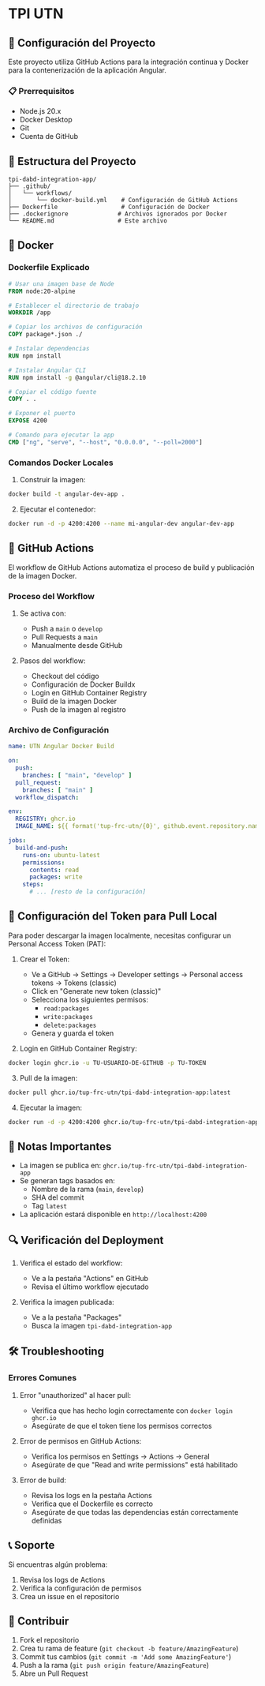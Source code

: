 # TPI UTN

## 🚀 Configuración del Proyecto

Este proyecto utiliza GitHub Actions para la integración continua y Docker para la contenerización de la aplicación Angular.

### 📋 Prerrequisitos

- Node.js 20.x
- Docker Desktop
- Git
- Cuenta de GitHub

## 🔧 Estructura del Proyecto

```
tpi-dabd-integration-app/
├── .github/
│   └── workflows/
│       └── docker-build.yml    # Configuración de GitHub Actions
├── Dockerfile                  # Configuración de Docker
├── .dockerignore              # Archivos ignorados por Docker
└── README.md                  # Este archivo
```

## 🐳 Docker

### Dockerfile Explicado

```dockerfile
# Usar una imagen base de Node
FROM node:20-alpine

# Establecer el directorio de trabajo
WORKDIR /app

# Copiar los archivos de configuración
COPY package*.json ./

# Instalar dependencias
RUN npm install

# Instalar Angular CLI
RUN npm install -g @angular/cli@18.2.10

# Copiar el código fuente
COPY . .

# Exponer el puerto
EXPOSE 4200

# Comando para ejecutar la app
CMD ["ng", "serve", "--host", "0.0.0.0", "--poll=2000"]
```

### Comandos Docker Locales

1. Construir la imagen:
```bash
docker build -t angular-dev-app .
```

2. Ejecutar el contenedor:
```bash
docker run -d -p 4200:4200 --name mi-angular-dev angular-dev-app
```

## 🔄 GitHub Actions

El workflow de GitHub Actions automatiza el proceso de build y publicación de la imagen Docker.

### Proceso del Workflow

1. Se activa con:
   - Push a `main` o `develop`
   - Pull Requests a `main`
   - Manualmente desde GitHub

2. Pasos del workflow:
   - Checkout del código
   - Configuración de Docker Buildx
   - Login en GitHub Container Registry
   - Build de la imagen Docker
   - Push de la imagen al registro

### Archivo de Configuración
```yaml
name: UTN Angular Docker Build

on:
  push:
    branches: [ "main", "develop" ]
  pull_request:
    branches: [ "main" ]
  workflow_dispatch:

env:
  REGISTRY: ghcr.io
  IMAGE_NAME: ${{ format('tup-frc-utn/{0}', github.event.repository.name) }}

jobs:
  build-and-push:
    runs-on: ubuntu-latest
    permissions:
      contents: read
      packages: write
    steps:
      # ... [resto de la configuración]
```

## 🔑 Configuración del Token para Pull Local

Para poder descargar la imagen localmente, necesitas configurar un Personal Access Token (PAT):

1. Crear el Token:
   - Ve a GitHub → Settings → Developer settings → Personal access tokens → Tokens (classic)
   - Click en "Generate new token (classic)"
   - Selecciona los siguientes permisos:
     - `read:packages`
     - `write:packages`
     - `delete:packages`
   - Genera y guarda el token

2. Login en GitHub Container Registry:
```bash
docker login ghcr.io -u TU-USUARIO-DE-GITHUB -p TU-TOKEN
```

3. Pull de la imagen:
```bash
docker pull ghcr.io/tup-frc-utn/tpi-dabd-integration-app:latest
```

4. Ejecutar la imagen:
```bash
docker run -d -p 4200:4200 ghcr.io/tup-frc-utn/tpi-dabd-integration-app:latest
```

## 📝 Notas Importantes

- La imagen se publica en: `ghcr.io/tup-frc-utn/tpi-dabd-integration-app`
- Se generan tags basados en:
  - Nombre de la rama (`main`, `develop`)
  - SHA del commit
  - Tag `latest`
- La aplicación estará disponible en `http://localhost:4200`

## 🔍 Verificación del Deployment

1. Verifica el estado del workflow:
   - Ve a la pestaña "Actions" en GitHub
   - Revisa el último workflow ejecutado

2. Verifica la imagen publicada:
   - Ve a la pestaña "Packages"
   - Busca la imagen `tpi-dabd-integration-app`

## 🛠️ Troubleshooting

### Errores Comunes

1. Error "unauthorized" al hacer pull:
   - Verifica que has hecho login correctamente con `docker login ghcr.io`
   - Asegúrate de que el token tiene los permisos correctos

2. Error de permisos en GitHub Actions:
   - Verifica los permisos en Settings → Actions → General
   - Asegúrate de que "Read and write permissions" está habilitado

3. Error de build:
   - Revisa los logs en la pestaña Actions
   - Verifica que el Dockerfile es correcto
   - Asegúrate de que todas las dependencias están correctamente definidas

## 📞 Soporte

Si encuentras algún problema:
1. Revisa los logs de Actions
2. Verifica la configuración de permisos
3. Crea un issue en el repositorio

## 🤝 Contribuir

1. Fork el repositorio
2. Crea tu rama de feature (`git checkout -b feature/AmazingFeature`)
3. Commit tus cambios (`git commit -m 'Add some AmazingFeature'`)
4. Push a la rama (`git push origin feature/AmazingFeature`)
5. Abre un Pull Request
